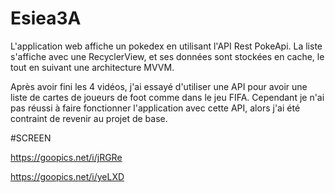 # Esiea3A

L'application web affiche un pokedex en utilisant l'API Rest PokeApi. 
La liste s'affiche avec une RecyclerView, et ses données sont stockées en cache, le tout en suivant une architecture MVVM.

Après avoir fini les 4 vidéos, j'ai essayé d'utiliser une API pour avoir une liste de cartes de joueurs de foot comme dans le jeu FIFA.
Cependant je n'ai pas réussi à faire fonctionner l'application avec cette API, alors j'ai été contraint de revenir au projet de base.

#SCREEN 

https://goopics.net/i/jRGRe

https://goopics.net/i/yeLXD 
